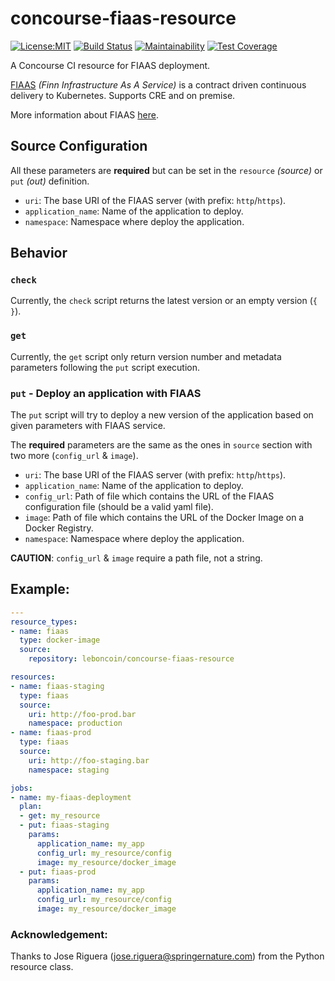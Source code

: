 # concourse-fiaas-resource

[![License:MIT](https://img.shields.io/badge/License-MIT-yellow.svg)](https://github.com/leboncoin/concourse-fiaas-resource/blob/master/LICENSE)
[![Build Status](https://travis-ci.org/leboncoin/concourse-fiaas-resource.svg?branch=master)](https://travis-ci.org/leboncoin/concourse-fiaas-resource)
[![Maintainability](https://api.codeclimate.com/v1/badges/54dc93906670fe7591f0/maintainability)](https://codeclimate.com/github/leboncoin/concourse-fiaas-resource/maintainability)
[![Test Coverage](https://api.codeclimate.com/v1/badges/54dc93906670fe7591f0/test_coverage)](https://codeclimate.com/github/leboncoin/concourse-fiaas-resource/test_coverage)
 
A Concourse CI resource for FIAAS deployment.

[FIAAS](https://github.com/fiaas) *(Finn Infrastructure As A Service)* is a contract driven continuous delivery to Kubernetes. Supports CRE and on premise.

More information about FIAAS [here](http://schd.ws/hosted_files/cloudnativeeu2017/ff/finn-no-kubecon.pdf).

## Source Configuration
All these parameters are **required** but can be set in the `resource` *(source)* or `put` *(out)* definition.

* `uri`: The base URI of the FIAAS server (with prefix: `http`/`https`).
* `application_name`: Name of the application to deploy.
* `namespace`: Namespace where deploy the application.

## Behavior
### `check`
Currently, the `check` script returns the latest version or an empty version (`{ }`).

### `get`
Currently, the `get` script only return version number and metadata parameters following the `put` script execution.

### `put` - Deploy an application with FIAAS
The `put` script will try to deploy a new version of the application based on given parameters with FIAAS service.

The **required** parameters are the same as the ones in `source` section with two more (`config_url` & `image`).


* `uri`: The base URI of the FIAAS server (with prefix: `http`/`https`).
* `application_name`: Name of the application to deploy.
* `config_url`: Path of file which contains the URL of the FIAAS configuration file (should be a valid yaml file).
* `image`: Path of file which contains the URL of the Docker Image on a Docker Registry.
* `namespace`: Namespace where deploy the application.

**CAUTION**: `config_url` & `image` require a path file, not a string.

## Example:

```yaml
---
resource_types:
- name: fiaas
  type: docker-image
  source:
    repository: leboncoin/concourse-fiaas-resource

resources:
- name: fiaas-staging
  type: fiaas
  source:
    uri: http://foo-prod.bar
    namespace: production
- name: fiaas-prod
  type: fiaas
  source:
    uri: http://foo-staging.bar
    namespace: staging

jobs:
- name: my-fiaas-deployment
  plan:
  - get: my_resource
  - put: fiaas-staging
    params:
      application_name: my_app
      config_url: my_resource/config
      image: my_resource/docker_image
  - put: fiaas-prod
    params:
      application_name: my_app
      config_url: my_resource/config
      image: my_resource/docker_image
```
### Acknowledgement:

Thanks to Jose Riguera (jose.riguera@springernature.com) from the Python resource class.
